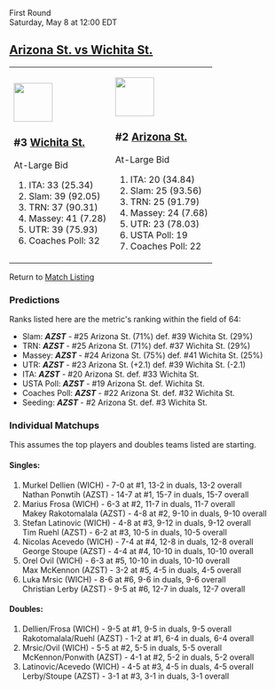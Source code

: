 First Round  
Saturday, May 8 at 12:00 EDT
## [Arizona St. vs Wichita St.](https://www.ncaa.com/game/5833395) 

<table><tr><td>  

<a href="../index.md"><img src="https://www.ncaa.com/sites/default/files/images/logos/schools/w/wichita-st.70.png" width="70" height="70" /></a>  

<h3>#3 <a href="../index.md">Wichita St.</a></h3>  

At-Large Bid  

<ol>  
<li>ITA: 33 (25.34)</li>  
<li>Slam: 39 (92.05)</li>  
<li>TRN: 37 (90.31)</li>  
<li>Massey: 41 (7.28)</li>  
<li>UTR: 39 (75.93)</li>  
<li>Coaches Poll: 32</li>  
</ol>  

</td><td>  

<a href="../index.md"><img src="https://www.ncaa.com/sites/default/files/images/logos/schools/a/arizona-st.70.png" width="70" height="70" /></a>  

<h3>#2 <a href="../index.md">Arizona St.</a></h3>  

At-Large Bid  

<ol>  
<li>ITA: 20 (34.84)</li>  
<li>Slam: 25 (93.56)</li>  
<li>TRN: 25 (91.79)</li>  
<li>Massey: 24 (7.68)</li>  
<li>UTR: 23 (78.03)</li>  
<li>USTA Poll: 19</li>  
<li>Coaches Poll: 22</li>  
</ol>  

</td></tr></table>  

Return to [Match Listing](../index.md)  

### Predictions  

Ranks listed here are the metric's ranking within the field of 64:  
- Slam: ***AZST*** - #25 Arizona St. (71%) def. #39 Wichita St. (29%)  
- TRN: ***AZST*** - #25 Arizona St. (71%) def. #37 Wichita St. (29%)  
- Massey: ***AZST*** - #24 Arizona St. (75%) def. #41 Wichita St. (25%)  
- UTR: ***AZST*** - #23 Arizona St. (+2.1) def. #39 Wichita St. (-2.1)  
- ITA: ***AZST*** - #20 Arizona St. def. #33 Wichita St.  
- USTA Poll: ***AZST*** - #19 Arizona St. def. Wichita St.  
- Coaches Poll: ***AZST*** - #22 Arizona St. def. #32 Wichita St.  
- Seeding: ***AZST*** - #2 Arizona St. def. #3 Wichita St.  

### Individual Matchups  

This assumes the top players and doubles teams listed are starting.  

#### Singles:  
1. Murkel Dellien (WICH) - 7-0 at #1, 13-2 in duals, 13-2 overall  
   Nathan Ponwtih (AZST) - 14-7 at #1, 15-7 in duals, 15-7 overall
2. Marius Frosa (WICH) - 6-3 at #2, 11-7 in duals, 11-7 overall  
   Makey Rakotomalala (AZST) - 4-8 at #2, 9-10 in duals, 9-10 overall
3. Stefan Latinovic (WICH) - 4-8 at #3, 9-12 in duals, 9-12 overall  
   Tim Ruehl (AZST) - 6-2 at #3, 10-5 in duals, 10-5 overall
4. Nicolas Acevedo (WICH) - 7-4 at #4, 12-8 in duals, 12-8 overall  
   George Stoupe (AZST) - 4-4 at #4, 10-10 in duals, 10-10 overall
5. Orel Ovil (WICH) - 6-3 at #5, 10-10 in duals, 10-10 overall  
   Max McKennon (AZST) - 3-2 at #5, 4-5 in duals, 4-5 overall
6. Luka Mrsic (WICH) - 8-6 at #6, 9-6 in duals, 9-6 overall  
   Christian Lerby (AZST) - 9-5 at #6, 12-7 in duals, 12-7 overall

#### Doubles:  
1. Dellien/Frosa (WICH) - 9-5 at #1, 9-5 in duals, 9-5 overall  
   Rakotomalala/Ruehl (AZST) - 1-2 at #1, 6-4 in duals, 6-4 overall
2. Mrsic/Ovil (WICH) - 5-5 at #2, 5-5 in duals, 5-5 overall  
   McKennon/Ponwith (AZST) - 4-1 at #2, 5-2 in duals, 5-2 overall
3. Latinovic/Acevedo (WICH) - 4-5 at #3, 4-5 in duals, 4-5 overall  
   Lerby/Stoupe (AZST) - 3-1 at #3, 3-1 in duals, 3-1 overall